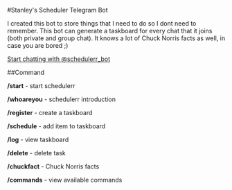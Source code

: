 #Stanley's Scheduler Telegram Bot

I created this bot to store things that I need to do so I dont need to remember.
This bot can generate a taskboard for every chat that it joins (both private and group chat).
It knows a lot of Chuck Norris facts as well, in case you are bored ;)

[Start chatting with @schedulerr_bot](https://web.telegram.org/#/im?p=@schedulerr_bot)

##Command

**/start** - start schedulerr

**/whoareyou** - schedulerr introduction

**/register** - create a taskboard

**/schedule** - add item to taskboard

**/log** - view taskboard

**/delete** - delete task

**/chuckfact** - Chuck Norris facts

**/commands** - view available commands

